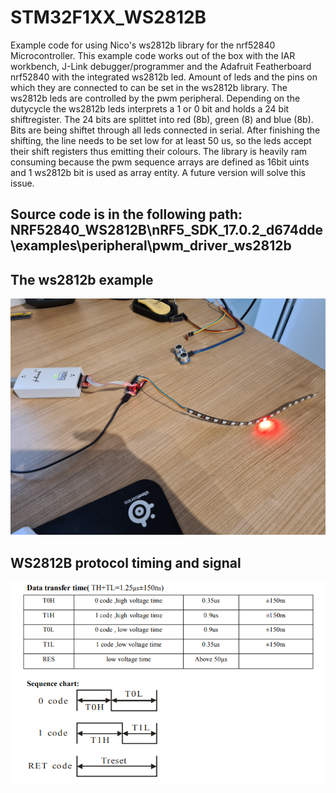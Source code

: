# STM32F1XX_WS2812B

Example code for using Nico's ws2812b library for the nrf52840
Microcontroller. This example code works out of the box with the
IAR workbench, J-Link debugger/programmer and the Adafruit
Featherboard nrf52840 with the integrated ws2812b led.
Amount of leds and the pins on which they are connected to can be
set in the ws2812b library. The ws2812b leds are controlled by 
the pwm peripheral. Depending on the dutycycle the ws2812b leds 
interprets a 1 or 0 bit and holds a 24 bit shiftregister. The 24 
bits are splittet into red (8b), green (8) and blue (8b). 
Bits are being shiftet through all leds connected in serial. 
After finishing the shifting, the line needs
to be set low for at least 50 us, so the leds accept their
shift registers thus emitting their colours.
The library is heavily ram consuming because the pwm sequence
arrays are defined as 16bit uints and 1 ws2812b bit is used as
array entity. A future version will solve this issue.
    
<html>
<body>

<h2> Source code is in the following path: NRF52840_WS2812B\nRF5_SDK_17.0.2_d674dde\examples\peripheral\pwm_driver_ws2812b</h2>

<h2>The ws2812b example</h2>
<img src="https://github.com/nicokorn/NRF52840_WS2812B/blob/main/docs/WS2812B.jpg" alt="st32f1xx_ws2812b1">
<h2>WS2812B protocol timing and signal</h2>
<img src="https://github.com/nicokorn/NRF52840_WS2812B/blob/main/docs/WS2812B_Protocol_1.PNG" alt="st32f1xx_ws2812b2">

</body>
</html>
